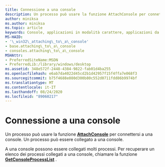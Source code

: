 ```yaml
---
title: Connessione a una console
description: Un processo può usare la funzione AttachConsole per connettersi a una console. Un processo può essere collegato a una console.
author: miniksa
ms.author: miniksa
ms.topic: article
keywords: Console, applicazioni in modalità carattere, applicazioni da riga di comando, applicazioni Terminal, API console
MS-HAID:
- '\_win32\_attaching\_to\_a\_console'
- base.attaching\_to\_a\_console
- consoles.attaching\_to\_a\_console
MSHAttr:
- PreferredSiteName:MSDN
- PreferredLib:/library/windows/desktop
ms.assetid: 348e572f-2448-4384-9822-fab01d4ba255
ms.openlocfilehash: e6ab7da4022d45cd2b1d42957f15f4ffa7e068f3
ms.sourcegitcommit: b75f4688e080d300b80c552d0711fdd86b9974bf
ms.translationtype: MT
ms.contentlocale: it-IT
ms.lasthandoff: 08/24/2020
ms.locfileid: "89060217"
---
```

# <a name="attaching-to-a-console"></a>Connessione a una console


Un processo può usare la funzione [**AttachConsole**](attachconsole.md) per connettersi a una console. Un processo può essere collegato a una console.

A una console possono essere collegati molti processi. Per recuperare un elenco dei processi collegati a una console, chiamare la funzione [**GetConsoleProcessList**](getconsoleprocesslist.md) .

 

 




